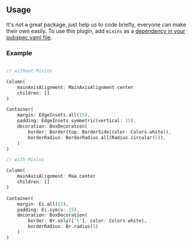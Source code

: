 ## Usage

It's not a great package, just help us to code briefly, everyone can make their own easily.
To use this plugin, add `mixins` as a [dependency in your pubspec.yaml file](https://flutter.dev/platform-plugins/).

### Example

```dart 

// without Mixins

Column(
    mainAxisAlignment: MainAxisAlignment.center
    children: []
)

Container(
    margin: EdgeInsets.all(15),
    padding: EdgeInsets.symmetric(vertical: 15),
    decoration: BoxDecoration(
        border: Border(top: BorderSide(color: Colors.white)),
        borderRadius: BorderRadius.all(Radius.circular(5)),
    )
)

// with Mixins

Column(
    mainAxisAlignment: Maa.center 
    children: []
)

Container(
    margin: Ei.all(15),
    padding: Ei.sym(v: 15),
    decoration: BoxDecoration(
        border: Br.only(['t'], color: Colors.white),
        borderRadius: Br.radius(5)
    )
)

```
